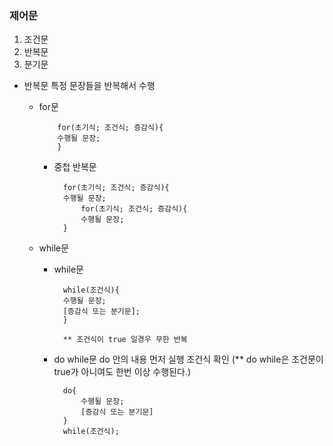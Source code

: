 ### 제어문

1.  조건문
2.  반복문
3.  분기문

- 반복문
  특정 문장들을 반복해서 수행

  - for문

            for(초기식; 조건식; 증감식){
            수행될 문장;
            }

    - 중첩 반복문

            for(초기식; 조건식; 증감식){
            수행될 문장;
                for(초기식; 조건식; 증감식){
                수행될 문장;
            }

  - while문

    - while문

            while(조건식){
            수행될 문장;
            [증감식 또는 분기문];
            }

            ** 조건식이 true 일경우 무한 반복

    - do while문
      do 안의 내용 먼저 실행
      조건식 확인
      (\*\* do while은 조건문이 true가 아니여도 한번 이상 수행된다.)

            do{
                수행될 문장;
                [증감식 또는 분기문]
            }
            while(조건식);
